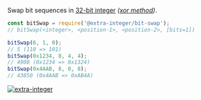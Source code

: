Swap bit sequences in [32-bit integer] *([xor method])*.

```javascript
const bitSwap = require('@extra-integer/bit-swap');
// bitSwap(<integer>, <position-1>, <position-2>, [bits=1])

bitSwap(6, 1, 0);
// 5 (110 => 101)
bitSwap(0x1234, 8, 4, 4);
// 4900 (0x1234 => 0x1324)
bitSwap(0x4AAB, 8, 0, 8);
// 43850 (0x4AAB => 0xAB4A)
```


[![extra-integer](https://i.imgur.com/toEbRv5.jpg)](https://www.npmjs.com/package/extra-integer)

[32-bit integer]: https://developer.mozilla.org/en-US/docs/Web/JavaScript/Reference/Operators/Bitwise_Operators
[xor method]: http://graphics.stanford.edu/~seander/bithacks.html#SwappingBitsXOR
